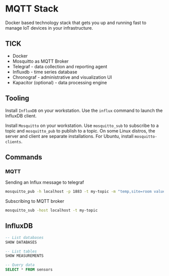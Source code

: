 # MQTT Stack

Docker based technology stack that gets you up and running fast to manage IoT
devices in your infrastructure.

## TICK

- Docker
- Mosquitto as MQTT Broker
- Telegraf - data collection and reporting agent
- Influxdb - time series database
- Chronograf - administrative and visualization UI
- Kapacitor (optional) - data processing engine

## Tooling

Install `InfluxDB` on your workstation. Use the `influx` command to launch the
InfluxDB client.

Install `Mosquitto` on your workstation. Use `mosquitto_sub` to subscribe to a
topic and `mosquitto_pub` to publish to a topic. On some Linux distros, the
server and client are separate installations. For Ubuntu, install 
`mosquitto-clients`.

## Commands

### MQTT

Sending an Influx message to telegraf

```bash
mosquitto_pub -h localhost -p 1883 -t my-topic -m "temp,site=room value=30"
```

Subscribing to MQTT broker

```bash
mosquitto_sub -host localhost -t my-topic
```

## InfluxDB

```sql
-- List databases
SHOW DATABASES

-- List tables
SHOW MEASUREMENTS

-- Query data
SELECT * FROM sensors
```
